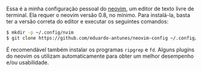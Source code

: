 Essa é a minha configuração pessoal do [neovim](https://neovim.io/), um editor de texto livre de terminal. Ela requer o neovim
versão 0.8, no mínimo. Para instalá-la, basta ter a versão correta do editor e executar os seguintes comandos:

```sh
$ mkdir -p ~/.config/nvim
$ git clone https://github.com/eduardo-antunes/neovim-config ~/.config/nvim
```

É recomendável também instalar os programas `ripgrep` e `fd`. Alguns plugins do neovim os utilizam automaticamente para obter um melhor
desempenho e/ou usabilidade.
